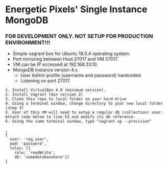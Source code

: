 Energetic Pixels' Single Instance MongoDB
====================================================

### FOR DEVELOPMENT ONLY.  NOT SETUP FOR PRODUCTION ENVIRONMENT!!!

* Simple vagrant box for Ubuntu 18.0.4 operating system.
* Port mirroring between Host 27017 and VM 27017.
* VM can be IP accessed at 192.168.33.10.
* MongoDB instance version 4.x.
  * User Admin profile (username and password) hardcoded.
  * Listening on port 27017.

```
1. Install VirtualBox 4.0 (minimum version).
2. Install Vagrant (min version 2)
3. Clone this repo to local folder on your hard-drive
4. Using a terminal window, change directory to your new local folder (step 3)
5. User of this VM will need to setup a regular db (collection) user. Attach code below to line 53 and modify its db reference.
6. Using the same terminal window, type "vagrant up --provision"
```

```
,
{
  user: 'reg_user', 
  pwd: 'password', 
  roles: [{
    role: 'readWrite', 
    db: 'somedatabasehere'}]
}
```
